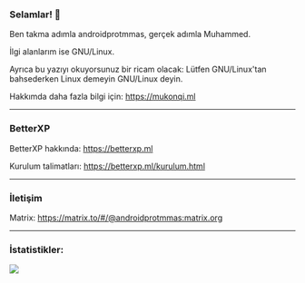 ### Selamlar! 👋

Ben takma adımla androidprotmmas, gerçek adımla Muhammed.

İlgi alanlarım ise GNU/Linux.

Ayrıca bu yazıyı okuyorsunuz bir ricam olacak: Lütfen GNU/Linux'tan bahsederken Linux demeyin GNU/Linux deyin.

Hakkımda daha fazla bilgi için: https://mukonqi.ml
____________________________________________________________________________________________________________________________________________________________________
### BetterXP

BetterXP hakkında: https://betterxp.ml

Kurulum talimatları: https://betterxp.ml/kurulum.html
____________________________________________________________________________________________________________________________________________________________________ 
### İletişim
Matrix: https://matrix.to/#/@androidprotmmas:matrix.org
____________________________________________________________________________________________________________________________________________________________________ 
### İstatistikler:

<img src="https://github-readme-stats.vercel.app/api?username=androidprotmmas&&show_icons=true&title_color=000000&icon_color=FF0000&text_color=008080&bg_color=163512">
